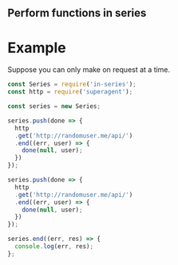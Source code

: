 ## Perform functions in series

# Example
Suppose you can only make on request at a time.

```javascript
const Series = require('in-series');
const http = require('superagent');

const series = new Series;

series.push(done => {
  http
  .get('http://randomuser.me/api/')
  .end((err, user) => {
    done(null, user);
  })
});

series.push(done => {
  http
  .get('http://randomuser.me/api/')
  .end((err, user) => {
    done(null, user);
  })
});

series.end((err, res) => {
  console.log(err, res);
};
```
